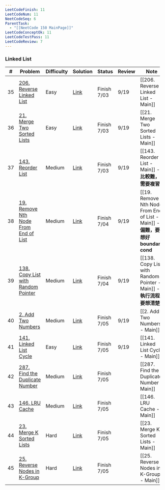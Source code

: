 ```yaml
---
LeetCodeFinish: 11
LeetCodeNum: 11
NeetCodeSeq: 6
ParentTask:
  - "[[NeetCode 150 MainPage]]"
LeetCodeConceptOk: 11
LeetCodeTestPass: 11
LeetCodeReview: 7
---
```


### Linked List

| #   | Problem                                                                                                 | Difficulty | Solution                                                               | Status      | Review | Note                                                                       |
| --- | ------------------------------------------------------------------------------------------------------- | ---------- | ---------------------------------------------------------------------- | ----------- | ------ | -------------------------------------------------------------------------- |
| 35  | [206. Reverse Linked List](https://leetcode.com/problems/reverse-linked-list/)                          | Easy       | [Link](https://neetcode.io/solutions/reverse-linked-list)              | Finish 7/03 | 9/19   | [[206. Reverse Linked List - Main]]                                        |
| 36  | [21. Merge Two Sorted Lists](https://leetcode.com/problems/merge-two-sorted-lists/)                     | Easy       | [Link](https://neetcode.io/solutions/merge-two-sorted-lists)           | Finish 7/03 | 9/19   | [[21. Merge Two Sorted Lists - Main]]                                      |
| 37  | [143. Reorder List](https://leetcode.com/problems/reorder-list/)                                        | Medium     | [Link](https://neetcode.io/solutions/reorder-list)                     | Finish 7/03 | 9/19   | [[143. Reorder List - Main]] - **比較難，需要複習**                                |
| 38  | [19. Remove Nth Node From End of List](https://leetcode.com/problems/remove-nth-node-from-end-of-list/) | Medium     | [Link](https://neetcode.io/solutions/remove-nth-node-from-end-of-list) | Finish 7/04 | 9/19   | [[19. Remove Nth Node From End of List - Main]] - **偏難，要想好 boundary cond** |
| 39  | [138. Copy List with Random Pointer](https://leetcode.com/problems/copy-list-with-random-pointer/)      | Medium     | [Link](https://neetcode.io/solutions/copy-list-with-random-pointer)    | Finish 7/04 | 9/19   | [[138. Copy List with Random Pointer - Main]] - **執行流程要想清楚**               |
| 40  | [2. Add Two Numbers](https://leetcode.com/problems/add-two-numbers/)                                    | Medium     | [Link](https://neetcode.io/solutions/add-two-numbers)                  | Finish 7/05 | 9/19   | [[2. Add Two Numbers - Main]]                                              |
| 41  | [141. Linked List Cycle](https://leetcode.com/problems/linked-list-cycle/)                              | Easy       | [Link](https://neetcode.io/solutions/linked-list-cycle)                | Finish 7/05 | 9/19   | [[141. Linked List Cycle - Main]]                                          |
| 42  | [287. Find the Duplicate Number](https://leetcode.com/problems/find-the-duplicate-number/)              | Medium     | [Link](https://neetcode.io/solutions/find-the-duplicate-number)        | Finish 7/05 |        | [[287. Find the Duplicate Number - Main]]                                  |
| 43  | [146. LRU Cache](https://leetcode.com/problems/lru-cache/)                                              | Medium     | [Link](https://neetcode.io/solutions/lru-cache)                        | Finish 7/05 |        | [[146. LRU Cache - Main]]                                                  |
| 44  | [23. Merge K Sorted Lists](https://leetcode.com/problems/merge-k-sorted-lists/)                         | Hard       | [Link](https://neetcode.io/solutions/merge-k-sorted-lists)             | Finish 7/05 |        | [[23. Merge K Sorted Lists - Main]]                                        |
| 45  | [25. Reverse Nodes in K-Group](https://leetcode.com/problems/reverse-nodes-in-k-group/)                 | Hard       | [Link](https://neetcode.io/solutions/reverse-nodes-in-k-group)         | Finish 7/05 |        | [[25. Reverse Nodes in K-Group - Main]]                                    |
